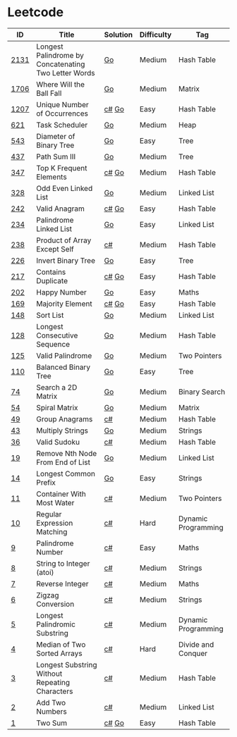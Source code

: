 # Leetcode

| ID                                                                                 | Title                                          | Solution                                          | Difficulty | Tag                |
| ---------------------------------------------------------------------------------- | ---------------------------------------------- | ------------------------------------------------- | ---------- | ------------------ |
| [2131](https://leetcode.com/problems/longest-palindrome-by-concatenating-two-letter-words/)                | Longest Palindrome by Concatenating Two Letter Words                   |  [Go](Solutions/_2131.go) | Medium       | Hash Table        |
| [1706](https://leetcode.com/problems/where-will-the-ball-fall/)                | Where Will the Ball Fall                   |  [Go](Solutions/_1706.go) | Medium       | Matrix        |
| [1207](https://leetcode.com/problems/unique-number-of-occurrences/)                | Unique Number of Occurrences                   | [c#](Solutions/_1207.cs) [Go](Solutions/_1207.go) | Easy       | Hash Table         |
| [621](https://leetcode.com/problems/task-scheduler/)                | Task Scheduler                   | [Go](Solutions/_621.go) | Medium       | Heap         |
| [543](https://leetcode.com/problems/diameter-of-binary-tree/)                | Diameter of Binary Tree                   | [Go](Solutions/_543.go) | Easy       | Tree         |
| [437](https://leetcode.com/problems/path-sum-iii/)                | Path Sum III                   | [Go](Solutions/_437.go) | Medium       | Tree         |
| [347](https://leetcode.com/problems/top-k-frequent-elements/)                      | Top K Frequent Elements                        | [c#](Solutions/_347.cs) [Go](Solutions/_347.go)                           | Medium     | Hash Table         |
| [328](https://leetcode.com/problems/odd-even-linked-list/)                      | Odd Even Linked List                        | [Go](Solutions/_328.go)                           | Medium     | Linked List         |
| [242](https://leetcode.com/problems/valid-anagram/)                                | Valid Anagram                                  | [c#](Solutions/_242.cs) [Go](Solutions/_242.go)                          | Easy       | Hash Table         |
| [234](https://leetcode.com/palindrome-linked-list/)                                | Palindrome Linked List                                  | [Go](Solutions/_234.go)                          | Easy       | Linked List         |
| [238](https://leetcode.com/problems/product-of-array-except-self/)                 | Product of Array Except Self                   | [c#](Solutions/_238.cs)                           | Medium     | Hash Table         |
| [226](https://leetcode.com/problems/invert-binary-tree/)                                | Invert Binary Tree                                  | [Go](Solutions/_226.go)                          | Easy       | Tree         |
| [217](https://leetcode.com/problems/contains-duplicate/)                           | Contains Duplicate                             | [c#](Solutions/_217.cs) [Go](Solutions/_217.go)                          | Easy       | Hash Table         |
| [202](https://leetcode.com/problems/happy-number/)                                 | Happy Number                                   |  [Go](Solutions/_202.go)                          | Easy       | Maths         |
| [169](https://leetcode.com/problems/majority-element/)                             | Majority Element                               | [c#](Solutions/_169.cs) [Go](Solutions/_169.go)   | Easy       | Hash Table         |
| [148](https://leetcode.com/sort-list/)                 | Sort List                   | [Go](Solutions/_148.go)                            | Medium     | Linked List         |
| [128](https://leetcode.com/problems/longest-consecutive-sequence/)                 | Longest Consecutive Sequence                   | [Go](Solutions/_128.go)                            | Medium     | Hash Table         |
| [125](https://leetcode.com/problems/valid-palindrome/)         | Valid Palindrome                                                   | [Go](Solutions/_125.go)                            | Medium     | Two Pointers         |
| [110](https://leetcode.com/problems/balanced-binary-tree/)         | Balanced Binary Tree                                                   | [Go](Solutions/_110.go)                            | Easy     | Tree         |
| [74](https://leetcode.com/problems/search-a-2d-matrix/)         | Search a 2D Matrix                                                   | [Go](Solutions/_74.go)                            | Medium     | Binary Search         |
| [54](https://leetcode.com/problems/spiral-matrix/)                                | Spiral Matrix                                   | [Go](Solutions/_54.go)                            | Medium     | Matrix         |
| [49](https://leetcode.com/problems/group-anagrams/)                                | Group Anagrams                                 | [c#](Solutions/_49.cs)                            | Medium     | Hash Table         |
| [43](https://leetcode.com/problems/multiply-strings/)                                | Multiply Strings                                 | [Go](Solutions/_43.go)                            | Medium     | Strings         |
| [36](https://leetcode.com/problems/valid-sudoku/)                                  | Valid Sudoku                                   | [c#](Solutions/_36.cs)                            | Medium     | Hash Table         |
| [19](https://leetcode.com/problems/remove-nth-node-from-end-of-list/)                     | Remove Nth Node From End of List                      | [Go](Solutions/_19.go)                            | Medium     | Linked List                   |
| [14](https://leetcode.com/problems/longest-common-prefix/)                     | Longest Common Prefix                      | [Go](Solutions/_14.go)                            | Easy     | Strings                    |
| [11](https://leetcode.com/problems/container-with-most-water/)                     | Container With Most Water                      | [c#](Solutions/_11.cs)                            | Medium     | Two Pointers                    |
| [10](https://leetcode.com/problems/regular-expression-matching/)                   | Regular Expression Matching                    | [c#](Solutions/_10.cs)                            | Hard       | Dynamic Programming                    |
| [9](https://leetcode.com/problems/palindrome-number/)                              | Palindrome Number                              | [c#](Solutions/_9.cs)                             | Easy       | Maths                    |
| [8](https://leetcode.com/problems/string-to-integer-atoi/)                         | String to Integer (atoi)                       | [c#](Solutions/_8.cs)                             | Medium     | Strings                    |
| [7](https://leetcode.com/problems/reverse-integer/)                                | Reverse Integer                                | [c#](Solutions/_7.cs)                             | Medium     | Maths                    |
| [6](https://leetcode.com/problems/zigzag-conversion/)                              | Zigzag Conversion                              | [c#](Solutions/_6.cs)                             | Medium     | Strings                    |
| [5](https://leetcode.com/problems/longest-palindromic-substring/)                  | Longest Palindromic Substring                  | [c#](Solutions/_5.cs)                             | Medium     | Dynamic Programming                    |
| [4](https://leetcode.com/problems/median-of-two-sorted-arrays/)                    | Median of Two Sorted Arrays                    | [c#](Solutions/_4.cs)                             | Hard       | Divide and Conquer |
| [3](https://leetcode.com/problems/longest-substring-without-repeating-characters/) | Longest Substring Without Repeating Characters | [c#](Solutions/_3.cs)                             | Medium     | Hash Table         |
| [2](https://leetcode.com/problems/add-two-numbers/)                                | Add Two Numbers                                | [c#](Solutions/_2.cs)                             | Medium     | Linked List        |
| [1](https://leetcode.com/problems/two-sum/)                                        | Two Sum                                        | [c#](Solutions/_1.cs) [Go](Solutions/_1.go)       | Easy       | Hash Table         |

